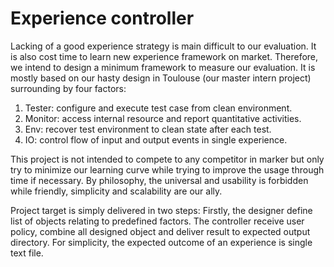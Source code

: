 # Experience controller

Lacking of a good experience strategy is main difficult to our evaluation.
It is also cost time to learn new experience framework on market.
Therefore, we intend to design a minimum framework to measure our evaluation.
It is mostly based on our hasty design in Toulouse (our master intern project)
surrounding by four factors:

1. Tester: configure and execute test case from clean environment.
2. Monitor: access internal resource and report quantitative activities.
3. Env: recover test environment to clean state after each test.
4. IO: control flow of input and output events in single experience.

This project is not intended to compete to any competitor in marker
but only try to minimize our learning curve
while trying to improve the usage through time if necessary.
By philosophy, the universal and usability is forbidden
while friendly, simplicity and scalability are our ally.

Project target is simply delivered in two steps:
Firstly, the designer define list of objects relating to predefined factors.
The controller receive user policy,
combine all designed object and deliver result to expected output directory.
For simplicity, the expected outcome of an experience is single text file.
